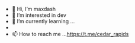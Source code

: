 - 👋 Hi, I’m maxdash
- 👀 I’m interested in  dev
- 🌱 I’m currently learning ...
-
- 📫 How to reach me ...https://t.me/cedar_rapids

<!---
sipun9348/sipun9348 is a ✨ special ✨ repository because its `README.md` (this file) appears on your GitHub profile.
You can click the Preview link to take a look at your changes.
--->
